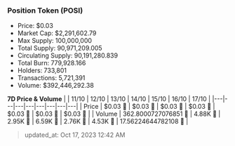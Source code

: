 
  ### Position Token (POSI)
  - Price: $0.03
  - Market Cap: $2,291,602.79
  - Max Supply: 100,000,000
  - Total Supply: 90,971,209.005
  - Circulating Supply: 90,191,280.839
  - Total Burn: 779,928.166
  - Holders: 733,801
  - Transactions: 5,721,391
  - Volume: $392,446,292.38

  **7D Price & Volume**
  | | 11&#x2F;10 | 12&#x2F;10 | 13&#x2F;10 | 14&#x2F;10 | 15&#x2F;10 | 16&#x2F;10 | 17&#x2F;10 |
  |---|---|---|---|---|---|---|---|
  | Price | $0.03 🚀 | $0.03 🚀 | $0.03 🔻 | $0.03 🚀 | $0.03 🚀 | $0.03 🔻 | $0.03 🚀 |
  | Volume | 362.8000727076851 🔻 | 4.88K 🚀 | 2.95K 🔻 | 6.59K 🚀 | 2.76K 🔻 | 4.53K 🚀 | 17.56224644782108 🔻 |

  > updated_at: Oct 17, 2023 12:42 AM
